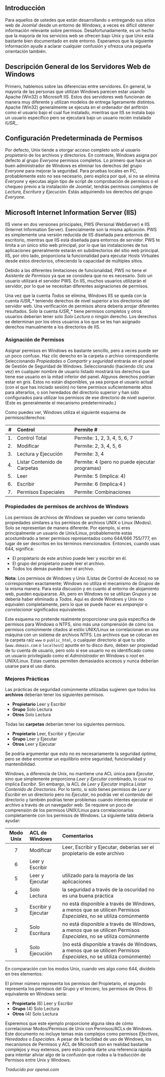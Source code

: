 <!-- Filename: How_do_Windows_file_permissions_work? / Display title: Permisos de Archivos: Windows -->

## Introducción

Para aquellos de ustedes que están desarrollando o entregando sus sitios web de Joomla! desde un entorno de Windows, a veces es difícil obtener información relevante sobre permisos. Desafortunadamente, es un hecho que la mayoría de los servicios web se ofrecen bajo Unix y que Unix está bastante bien documentado en este entorno. Esperamos que la siguiente información ayude a aclarar cualquier confusión y ofrezca una pequeña orientación también. 

## Descripción General de los Servidores Web de Windows

Primero, hablemos sobre las diferencias entre servidores. En general, la mayoría de las personas que utilizan Windows parecen estar usando Apache (Win32) o Microsoft IIS. Estos dos servidores web funcionan de manera muy diferente y utilizan modelos de entrega ligeramente distintos. Apache (Win32) generalmente se ejecuta en el ordenador del anfitrión como el usuario bajo el cual fue instalado, mientras que IIS se instala bajo un usuario específico pero se ejecutará bajo un usuario recién instalado *IUSR_*.

## Configuración Predeterminada de Permisos

Por defecto, Unix tiende a otorgar acceso completo solo al usuario *propietario* de los archivos y directorios. En contraste, Windows asigna por defecto al grupo *Everyone* permisos completos. Lo primero que hace un buen administrador de Windows es eliminar los derechos del grupo *Everyone* para mejorar la seguridad. Para pruebas locales en PC, probablemente esto no sea necesario, pero explica por qué, si no se elimina *Everyone* y ejecutas algún tipo de script de comprobación de permisos o el chequeo previo a la instalación de Joomla!, tendrás permisos completos de *Lectura, Escritura y Ejecución*. Estás adquiriendo los derechos del grupo *Everyone*. 

## Microsoft Internet Information Server (IIS)

IIS viene en dos versiones principales, PWS (Personal WebServer) e IIS (Internet Information Server). Esencialmente son la misma aplicación. PWS es simplemente una versión reducida de IIS diseñada para entornos de escritorio, mientras que IIS está diseñada para entornos de servidor. PWS te limita a un único sitio web principal, por lo que las instalaciones de tus aplicaciones generalmente estarán en subdirectorios del sitio web principal. IIS, por otro lado, proporciona la funcionalidad para ejecutar Hosts Virtuales desde estos directorios, ofreciendo la capacidad de múltiples sitios.

Debido a las diferentes limitaciones de funcionalidad, PWS no tiene el *Asistente de Permisos* ya que se considera que no es necesario. Solo un usuario utilizará el servidor PWS. En IIS, muchos usuarios utilizarán el servidor, por lo que se necesitan diferentes asignaciones de permisos.

Una vez que la cuenta *Todos* se elimina, Windows IIS se queda con la cuenta *IUSR_** teniendo derechos de nivel superior a los directorios del servidor web. Una verificación de permisos ahora debería arrojar diferentes resultados. Solo la cuenta *IUSR_** tiene permisos completos y otros usuarios deberían tener solo *Solo Lectura* o ningún derecho. Los derechos se determinan por los otros usuarios a los que se les han asignado derechos manualmente a los directorios de IIS.

### Asignación de Permisos

Asignar permisos en Windows es bastante sencillo, pero a veces puede ser un poco confuso. Haz clic derecho en la carpeta o archivo correspondiente. Seleccionando *Propiedades* o *Compartir y seguridad* entrarás en el panel de Gestión de Seguridad de Windows. Seleccionando (haciendo clic una vez) en cualquier nombre de usuario listado mostrará los derechos que tiene ese usuario en la mitad inferior del panel. Algunos derechos podrían estar en *gris*. Estos no están disponibles, ya sea porque el usuario actual (con el que has iniciado sesión) no tiene permisos suficientemente altos para alterarlos, o son heredados del directorio superior y han sido configurados para utilizar los permisos de ese directorio de nivel superior. (Este es generalmente el mecanismo predeterminado.)

Como puedes ver, Windows utiliza el siguiente esquema de permisos/derechos:

| # | Control | Permite #     |
| :---:        |:----   | :--- |
| 1.|  Control Total | Permite: 1, 2, 3, 4, 5, 6, 7 |
| 2.| Modificar | Permite: 2, 3, 4, 5, 6 |- |
| 3.| Lectura y Ejecución | Permite: 3, 4  |- | 
| 4.| Listar Contenido de Carpetas | Permite: 4 (pero no puede ejecutar programas)  |- |
| 5.| Leer | Permite: 5 (Implica: 4) |- |
| 6.| Escribir | Permite: 6 (Implica:4 ) |- |
| 7.| Permisos Especiales | Permite: Combinaciones |

### Propiedades de permisos de archivos de Windows

Los permisos de archivos de Windows se pueden ver como teniendo propiedades similares a los permisos de archivos UNIX o Linux (Modos). Solo se representan de manera diferente. Por ejemplo, si eres principalmente un usuario de Unix/Linux, probablemente estás acostumbrado a tener permisos representados como 644/666 755/777, en lugar de ser descritos en los términos mencionados. Entonces, cuando usas 644, significa:

- El propietario de este archivo puede leer y escribir en él.
- El grupo del propietario puede leer el archivo.
- Todos los demás pueden leer el archivo.

**Nota:** Los permisos de Windows y Unix (Listas de Control de Acceso) no se corresponden exactamente; Windows no utiliza el mecanismo de *Grupos* de la misma manera. Para esta discusión y en cuanto al entorno de alojamiento web, pueden equipararse. Ah, pero en Windows no se utilizan *Grupos* y se debería haber eliminado a *Todos*. Aquí es donde Windows y Unix no equivalen completamente, pero lo que se puede hacer es *emparejar* o *correlacionar* significados equivalentes.

Este esquema no pretende realmente proporcionar una guía específica de permisos para Windows o NTFS, sino más una comprensión de cómo los permisos comúnmente citados al estilo UNIX/Linux se correlacionan en una máquina con un sistema de archivos NTFS. Los archivos que se colocan en la carpeta raíz `www` o `public_html`, o cualquier directorio al que tu sitio (`www.domain.com` o `localhost`) apunte en tu disco duro, deben ser propiedad de tu cuenta de usuario, pero solo si ese usuario no es identificado como un usuario privilegiado como el *Administrador* en Windows o *root* en UNIX/Linux. Estas cuentas permiten demasiados accesos y nunca deberían usarse para el uso diario.

### Mejores Prácticas

Las prácticas de seguridad comúnmente utilizadas sugieren que todos los **archivos** deberían tener los siguientes permisos.

- **Propietario** Leer y Escribir
- **Grupo** Solo Lectura
- **Otros** Solo Lectura

Todas las **carpetas** deberían tener los siguientes permisos.

- **Propietario** Leer, Escribir y Ejecutar
- **Grupo** Leer y Ejecutar
- **Otros** Leer y Ejecutar

Se podría argumentar que esto no es necesariamente la seguridad *óptima*, pero se debe encontrar un equilibrio entre seguridad, funcionalidad y mantenibilidad.

Windows, a diferencia de Unix, no mantiene una ACL única para *Ejecutar*, sino que simplemente proporciona *Leer y Ejecutar* combinado, lo cual no implica *Escribir*. Sin embargo, la ACL de *Leer y Ejecutar* implica *Listar Contenido de Directorios*. Por lo tanto, si solo tienes permisos de *Leer y Escribir* en un directorio pero no *Ejecutar*, no podrás ver el contenido del directorio y también podrías tener problemas cuando intentes ejecutar el archivo a través de un navegador web. Se requiere un poco de comprensión de los permisos UNIX/Linux para correlacionarlos completamente con los permisos de Windows. La siguiente tabla debería ayudar:

| Modo Unix   | ACL de Windows | Comentarios|
|:-----------:| :----   | :--- |
| 7 | Modificar| Leer, Escribir y Ejecutar, deberías ser el propietario de este archivo | 
| 6 | Leer y Escribir | | 
| 5 | Leer y Ejecutar| utilizado para la mayoría de las aplicaciones | 
| 4 | Solo Lectura | la seguridad a través de la oscuridad no es una buena práctica | 
| 3 | Escribir y Ejecutar | no está disponible a través de Windows, a menos que se utilicen Permisos *Especiales*, no se utiliza comúnmente | 
| 2 | Solo Escritura | no está disponible a través de Windows, a menos que se utilicen Permisos *Especiales*, no se utiliza comúnmente | 
| 1 | Solo Ejecución | (no está disponible a través de Windows, a menos que se utilicen Permisos *Especiales*, no se utiliza comúnmente) |

En comparación con los modos Unix, cuando ves algo como 644, divídelo en tres elementos:

El primer número representa los permisos del Propietario, el segundo representa los permisos del Grupo y el tercero, los permisos de Otros. El equivalente en Windows sería:

- **Propietario** (6) Leer y Escribir
- **Grupo** (4) Solo Lectura
- **Otros** (4) Solo Lectura

Esperemos que este ejemplo proporcione alguna idea de cómo correlacionar Modos/Permisos de Unix con Permisos/ACLs de Windows. Este documento no incluye temas más complejos como permisos *Efectivos*, *Heredados* o *Especiales*. A pesar de la facilidad de uso de Windows, los mecanismos de Permisos y ACL de Microsoft son en realidad bastante complejos y muy extensos, pero esto podría darte una referencia rápida para intentar aliviar algo de la confusión que rodea a la traducción de Permisos entre Unix y Windows.

*Traducido por openai.com*

